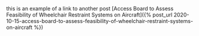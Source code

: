 

 this is an example of a link to another post
[Access Board to Assess Feasibility of Wheelchair Restraint Systems on Aircraft]({% post_url 2020-10-15-access-board-to-assess-feasibility-of-wheelchair-restraint-systems-on-aircraft %})